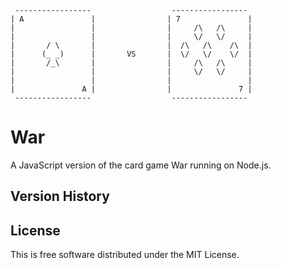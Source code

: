      -----------------                  -----------------   
    | A               |                | 7               |  
    |                 |                |     /\   /\     |  
    |                 |                |     \/   \/     |  
    |       / \       |                |  /\   /\    /\  |  
    |      (_ _)      |       VS       |  \/   \/    \/  |  
    |       /_\       |                |     /\   /\     |  
    |                 |                |     \/   \/     |  
    |                 |                |                 |  
    |               A |                |               7 |  
     -----------------                  -----------------   

War
===

A JavaScript version of the card game War running on Node.js.

## Version History

## License

This is free software distributed under the MIT License.